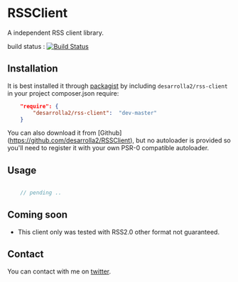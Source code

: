 # RSSClient

A independent RSS client library.

build status : [![Build Status](https://secure.travis-ci.org/desarrolla2/RSSClient.png)](http://travis-ci.org/desarrolla2/RSSClient)

## Installation

It is best installed it through [packagist](http://packagist.org/packages/desarrolla2/rss-client) by including
`desarrolla2/rss-client` in your project composer.json require:

``` json
    "require": {
        "desarrolla2/rss-client":  "dev-master"
    }
```

You can also download it from [Github] (https://github.com/desarrolla2/RSSClient), but no autoloader is provided so you'll need to register it with your own PSR-0 compatible autoloader.

## Usage


``` php

    // pending ..

```

## Coming soon

* This client only was tested with RSS2.0 other format not guaranteed.

## Contact

You can contact with me on [twitter](https://twitter.com/desarrolla2).

